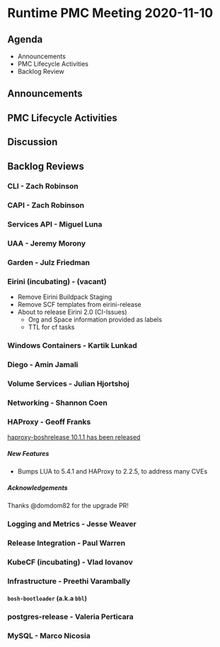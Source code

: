 # Runtime PMC Meeting 2020-11-10

## Agenda

* Announcements
* PMC Lifecycle Activities
* Backlog Review


## Announcements


## PMC Lifecycle Activities


## Discussion



## Backlog Reviews

### CLI - Zach Robinson


### CAPI - Zach Robinson


### Services API - Miguel Luna


### UAA - Jeremy Morony


### Garden - Julz Friedman


### Eirini (incubating) - (vacant)
- Remove Eirini Buildpack Staging
- Remove SCF templates from eirini-release
- About to release Eirini 2.0 (CI-Issues)
  - Org and Space information provided as labels
  - TTL for cf tasks



### Windows Containers - Kartik Lunkad


### Diego - Amin Jamali


### Volume Services - Julian Hjortshoj


### Networking - Shannon Coen


### HAProxy - Geoff Franks

[haproxy-boshrelease 10.1.1 has been released](https://github.com/cloudfoundry-incubator/haproxy-boshrelease/releases/tag/v10.1.1)
##### New Features

- Bumps LUA to 5.4.1 and HAProxy to 2.2.5, to address many CVEs

##### Acknowledgements

Thanks @domdom82 for the upgrade PR!

### Logging and Metrics - Jesse Weaver


### Release Integration - Paul Warren


### KubeCF (incubating) - Vlad Iovanov


### Infrastructure - Preethi Varambally

#### `bosh-bootloader` (a.k.a `bbl`)


### postgres-release - Valeria Perticara


### MySQL - Marco Nicosia
